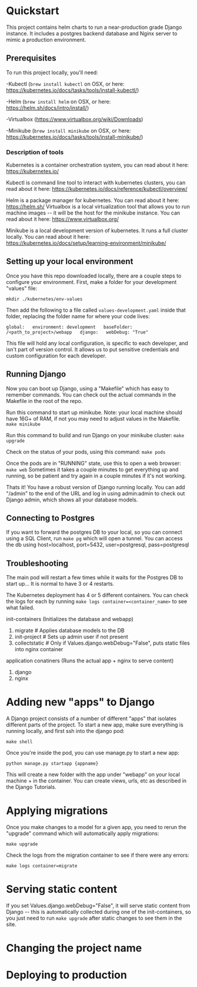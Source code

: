 # Quickstart

This project contains helm charts to run a near-production grade Django instance. It includes a postgres backend database and Nginx server to mimic a production environment.

## Prerequisites
To run this project locally, you'll need:

-Kubectl (`brew install kubectl` on OSX, or here: https://kubernetes.io/docs/tasks/tools/install-kubectl/)

-Helm (`brew install helm` on OSX, or here: https://helm.sh/docs/intro/install/)

-Virtualbox (https://www.virtualbox.org/wiki/Downloads)

-Minikube (`brew install minikube` on OSX, or here: https://kubernetes.io/docs/tasks/tools/install-minikube/)


### Description of tools
Kubernetes is a container orchestration system, you can read about it here: https://kubernetes.io/

Kubectl is command line tool to interact with kubernetes clusters, you can read about it here: https://kubernetes.io/docs/reference/kubectl/overview/

Helm is a package manager for kubernetes. You can read about it here: https://helm.sh/
Virtualbox is a local virtualization tool that allows you to run machine images -- it will be the host for the minikube instance. You can read about it here: https://www.virtualbox.org/

Minikube is a local development version of kubernetes. It runs a full cluster locally. You can read about it here: https://kubernetes.io/docs/setup/learning-environment/minikube/

## Setting up your local environment
Once you have this repo downloaded locally, there are a couple steps to configure your environment. First, make a folder for your development "values" file:

`mkdir ./kubernetes/env-values`

Then add the following to a file called `values-development.yaml` inside that folder, replacing the folder name for where your code lives:

`
global:  
  environment: development  
  baseFolder: /<path_to_project>/webapp  
django:  
  webDebug: "True"  
`

This file will hold any local configuration, is specific to each developer, and isn't part of version control. It allows us to put sensitive credentials and custom configuration for each developer.

## Running Django
Now you can boot up Django, using a "Makefile" which has easy to remember commands. You can check out the actual commands in the Makefile in the root of the repo.

Run this command to start up minikube. Note: your local machine should have 16G+ of RAM, if not you may need to adjust values in the Makefile.
`make minikube`

Run this command to build and run Django on your minikube cluster:
`make upgrade`

Check on the status of your pods, using this command:
`make pods`

Once the pods are in "RUNNING" state, use this to open a web browser:
`make web`
Sometimes it takes a couple minutes to get everything up and running, so be patient and try again in a couple minutes if it's not working.

Thats it! You have a robust version of Django running locally. You can add "/admin" to the end of the URL and log in using admin:admin to check out Django admin, which shows all your database models.

## Connecting to Postgres
If you want to forward the postgres DB to your local, so you can connect using a SQL Client, run `make pg` which will open a tunnel. You can access the db using host=localhost, port=5432, user=postgresql, pass=postgresql

## Troubleshooting
The main pod will restart a few times while it waits for the Postgres DB to start up... It is normal to have 3 or 4 restarts.

The Kubernetes deployment has 4 or 5 different containers. You can check the logs for each by running `make logs container=<container_name>` to see what failed.

init-containers (Initializes the database and webapp)
1. migrate # Applies database models to the DB
2. init-project # Sets up admin user if not present
3. collectstatic # Only if Values.django.webDebug="False", puts static files into nginx container

application conatiners (Runs the actual app + nginx to serve content)
1. django
2. nginx



# Adding new "apps" to Django
A Django project consists of a number of different "apps" that isolates different parts of the project. To start a new app, make sure everything is running locally, and first ssh into the django pod:

`make shell`

Once you're inside the pod, you can use manage.py to start a new app:

`python manage.py startapp {appname}`

This will create a new folder with the app under "webapp" on your local machine + in the container. You can create views, urls, etc as described in the Django Tutorials.

# Applying migrations
Once you make changes to a model for a given app, you need to rerun the "upgrade" command which will automatically apply migrations:

`make upgrade`

Check the logs from the migration container to see if there were any errors:

`make logs container=migrate`

# Serving static content
If you set Values.django.webDebug="False", it will serve static content from Django -- this is automatically collected during one of the init-containers, so you just need to run `make upgrade` after static changes to see them in the site.

# Changing the project name
<todo>

# Deploying to production
<todo>
